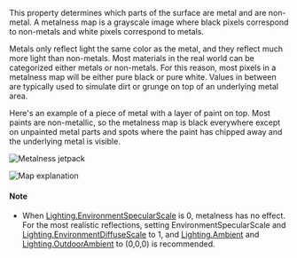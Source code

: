 This property determines which parts of the surface are metal and are
non-metal. A metalness map is a grayscale image where black pixels
correspond to non-metals and white pixels correspond to metals.

Metals only reflect light the same color as the metal, and they reflect
much more light than non-metals. Most materials in the real world can be
categorized either metals or non-metals. For this reason, most pixels in a
metalness map will be either pure black or pure white. Values in between
are typically used to simulate dirt or grunge on top of an underlying
metal area.

Here's an example of a piece of metal with a layer of paint on top. Most
paints are non-metallic, so the metalness map is black everywhere except
on unpainted metal parts and spots where the paint has chipped away and
the underlying metal is visible.

![Metalness jetpack][1]

![Map explanation][2]

#### Note

- When [Lighting.EnvironmentSpecularScale](https://create.roblox.com/docs/reference/engine/classes/Lighting#EnvironmentSpecularScale) is 0, metalness has no effect.
  For the most realistic reflections, setting EnvironmentSpecularScale and
  [Lighting.EnvironmentDiffuseScale](https://create.roblox.com/docs/reference/engine/classes/Lighting#EnvironmentDiffuseScale) to 1, and [Lighting.Ambient](https://create.roblox.com/docs/reference/engine/classes/Lighting#Ambient) and
  [Lighting.OutdoorAmbient](https://create.roblox.com/docs/reference/engine/classes/Lighting#OutdoorAmbient) to (0,0,0) is recommended.

[1]: https://prod.docsiteassets.roblox.com/assets/blt0a658c7367d5cdab/jetpack.gif
[2]: https://prod.docsiteassets.roblox.com/assets/blt96558be20f7b7a1a/metalness-explained.png